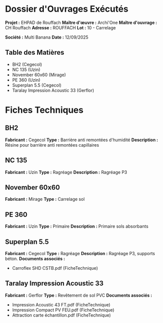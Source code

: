 # Dossier d'Ouvrages Exécutés

**Projet :** EHPAD de Rouffach
**Maître d'œuvre :** Archi'One
**Maître d'ouvrage :** CH Rouffach
**Adresse :** ROUFFACH
**Lot :** 10 - Carrelage

**Société :** Multi Banana
**Date :** 12/09/2025


## Table des Matières

- BH2 (Cegecol)
- NC 135 (Uzin)
- November 60x60 (Mirage)
- PE 360 (Uzin)
- Superplan 5.5 (Cegecol)
- Taralay Impression Acoustic 33 (Gerflor)


# Fiches Techniques

## BH2
**Fabricant :** Cegecol
**Type :** Barrière anti remontées d'humidité
**Description :** Résine pour barrière anti remontées capillaires

## NC 135
**Fabricant :** Uzin
**Type :** Ragréage
**Description :** Ragréage P3

## November 60x60
**Fabricant :** Mirage
**Type :** Carrelage sol

## PE 360
**Fabricant :** Uzin
**Type :** Primaire
**Description :** Primaire sols absorbants

## Superplan 5.5
**Fabricant :** Cegecol
**Type :** Ragréage
**Description :** Ragréage P3, supports béton.
**Documents associés :**
- Carroflex SHD CSTB.pdf (FicheTechnique)

## Taralay Impression Acoustic 33
**Fabricant :** Gerflor
**Type :** Revêtement de sol PVC
**Documents associés :**
- Impression Acoustic 43 FT.pdf (FicheTechnique)
- Impression Compact PV FEU.pdf (FicheTechnique)
- Attraction carte échantillon.pdf (FicheTechnique)

